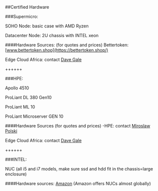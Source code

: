 ##Certified Hardware

###Supermicro:

SOHO Node: basic case with AMD Ryzen

Datacenter Node:  2U chassis with INTEL xeon

####Hardware Sources: (for quotes and prices)
Bettertoken: [www.bettertoken.shop](https://bettertoken.shop/)

Edge Cloud Africa: contact <a href="dave@edgaecloud.africa">Dave Gale</a>

++++++

###HPE:

Apollo 4510

ProLiant DL 380 Gen10

ProLiant ML 10

ProLiant Microserver GEN 10

####Hardware Sources (for quotes and prices)
-HPE: contact <a href="miro@hpe.com">Miroslaw Polski</a>

Edge Cloud Africa: contact <a href="dave@edgaecloud.africa">Dave Gale</a>

++++++

###INTEL:

NUC (all i5 and i7 models, make sure ssd and hdd fit in the chassis=large enclosure)

####Hardware sources:
[Amazon](https://www.amazon.com/) (Amazon offers NUCs almost globally)
